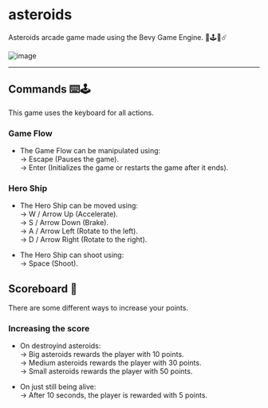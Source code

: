 # asteroids
Asteroids arcade game made using the Bevy Game Engine. 🦀🕹️🚀☄️

![image](https://github.com/zenialexandre/asteroids/assets/84157233/76de6a99-0eb2-44e8-86fb-03b84c21a115)

--------------------------

## Commands ⌨️🕹️
This game uses the keyboard for all actions.

### Game Flow
- The Game Flow can be manipulated using:<br>
-> Escape (Pauses the game).<br>
-> Enter (Initializes the game or restarts the game after it ends).<br>

### Hero Ship
- The Hero Ship can be moved using:<br>
-> W / Arrow Up (Accelerate).<br>
-> S / Arrow Down (Brake).<br>
-> A / Arrow Left (Rotate to the left).<br>
-> D / Arrow Right (Rotate to the right).<br>

- The Hero Ship can shoot using:<br>
-> Space (Shoot).<br>

## Scoreboard 💯
There are some different ways to increase your points.

### Increasing the score
- On destroyind asteroids:<br>
-> Big asteroids rewards the player with 10 points.<br>
-> Medium asteroids rewards the player with 30 points.<br>
-> Small asteroids rewards the player with 50 points.<br>

- On just still being alive:<br>
-> After 10 seconds, the player is rewarded with 5 points.<br>
